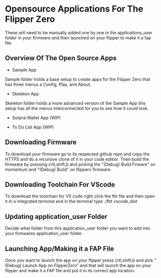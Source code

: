 # Opensource Applications For The Flipper Zero

These will need to be manually added one by one in the applications_user folder in your firmware and then launched on your flipper to make it a fap file.

## Overview Of The Open Source Apps

* Sample App

Sample folder holds a base setup to create apps for the Flipper Zero that has three menus a Config, Play, and About.

* Skeleton App

Skeleton folder holds a more advanced version of the Sample App this setup has all the menus interconnected for you to see how it could look.

* Solana Wallet App (WIP)

* To Do List App (WIP)

## Downloading Firmware

To download your firmware go to its respected github repo and copy the HTTPS and do a recursive clone of it in your code editior. Then build the firmware by pressing crtl,shift,b and picking the "(Debug) Build Firware" on momentum and "(Debug) Build" on flippers firmware.

## Downloading Toolchain For VScode

To download the toolchain for VS code right click the fbt file and then open it in a integrated terminal and in the terminal type ./fbt vscode_dist

## Updating application_user Folder

Decide what folder from this application_user folder you want to add into your firmwares application_user folder

## Launching App/Making it a FAP File

Once you want to launch the app on your flipper press crtl,shift,b and pick "(Debug) Launch App on FlipperZero" and that will launch the app on your flipper and make it a FAP file and put it in its correct app location.
